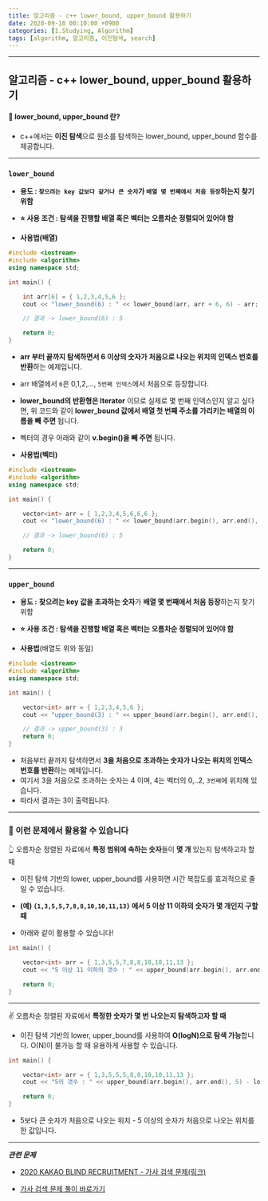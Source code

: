 ```yaml
---
title: 알고리즘 - c++ lower_bound, upper_bound 활용하기
date: 2020-09-18 00:10:00 +0900
categories: [1.Studying, Algorithm]
tags: [algorithm, 알고리즘, 이진탐색, search]
---
```


---

## **알고리즘 - c++ lower_bound, upper_bound 활용하기**

#### **📌 lower_bound, upper_bound 란?**

- c++에서는 **이진 탐색**으로 원소를 탐색하는 lower_bound, upper_bound 함수를 제공합니다.

---

### `lower_bound`

- **용도 : `찾으려는 key 값보다 같거나 큰 숫자`가 `배열 몇 번째에서 처음 등장`하는지 찾기 위함**
- **⭐ 사용 조건 : 탐색을 진행할 배열 혹은 벡터는 오름차순 정렬되어 있어야 함**

- **사용법(배열)**

```c++
#include <iostream>
#include <algorithm>
using namespace std;

int main() {

	int arr[6] = { 1,2,3,4,5,6 };
	cout << "lower_bound(6) : " << lower_bound(arr, arr + 6, 6) - arr;

    // 결과 -> lower_bound(6) : 5

	return 0;
}
```

- **arr 부터 끝까지 탐색하면서 6 이상의 숫자가 처음으로 나오는 위치의 인덱스 번호를 반환**하는 예제입니다.
- arr 배열에서 `6`은 0,1,2,..., `5번째 인덱스`에서 처음으로 등장합니다.

- **lower_bound의 반환형은 Iterator** 이므로 실제로 몇 번째 인덱스인지 알고 싶다면, 위 코드와 같이 **lower_bound 값에서 배열 첫 번째 주소를 가리키는 배열의 이름을 빼 주면** 됩니다.
- 벡터의 경우 아래와 같이 **v.begin()을 빼 주면** 됩니다.

- **사용법(벡터)**

```c++
#include <iostream>
#include <algorithm>
using namespace std;

int main() {

	vector<int> arr = { 1,2,3,4,5,6,6,6 };
	cout << "lower_bound(6) : " << lower_bound(arr.begin(), arr.end(), 6) - arr.begin();

    // 결과 -> lower_bound(6) : 5

	return 0;
}
```

---

### `upper_bound`

- **용도 :** **찾으려는 key 값을 초과하는 숫자**가 **배열 몇 번째에서 처음 등장**하는지 찾기 위함
- **⭐ 사용 조건 : 탐색을 진행할 배열 혹은 벡터는 오름차순 정렬되어 있어야 함**

- **사용법**(배열도 위와 동일)

```c++
#include <iostream>
#include <algorithm>
using namespace std;

int main() {

	vector<int> arr = { 1,2,3,4,5,6 };
	cout << "upper_bound(3) : " << upper_bound(arr.begin(), arr.end(), 3) - arr.begin();

    // 결과 -> upper_bound(3) : 3
	return 0;
}
```

- 처음부터 끝까지 탐색하면서 **3을 처음으로 초과하는 숫자가 나오는 위치의 인덱스 번호를 반환**하는 예제입니다.
- 여기서 3을 처음으로 초과하는 숫자는 4 이며, 4는 벡터의 0,..2, `3번째`에 위치해 있습니다.
- 따라서 결과는 3이 출력됩니다.

---

### **🔑 이런 문제에서 활용할 수 있습니다**

👆 오름차순 정렬된 자료에서 **특정 범위에 속하는 숫자**들이 **몇 개** 있는지 탐색하고자 할 때

- 이진 탐색 기반의 lower, upper_bound를 사용하면 시간 복잡도를 효과적으로 줄일 수 있습니다.

- **(예) `{1,3,5,5,7,8,8,10,10,11,13}` 에서 5 이상 11 이하의 숫자가 몇 개인지 구할 때**
- 아래와 같이 활용할 수 있습니다!

```c++
int main() {

	vector<int> arr = { 1,3,5,5,7,8,8,10,10,11,13 };
	cout << "5 이상 11 이하의 갯수 : " << upper_bound(arr.begin(), arr.end(), 11) - lower_bound(arr.begin(), arr.end(), 5);

	return 0;
}
```

---

✌ 오름차순 정렬된 자료에서 **특정한 숫자가 몇 번 나오는지 탐색하고자 할 때**

- 이진 탐색 기반의 lower, upper_bound를 사용하여 **O(logN)으로 탐색 가능**합니다. O(N)이 불가능 할 때 유용하게 사용할 수 있습니다.

```c++
int main() {

	vector<int> arr = { 1,3,5,5,5,8,8,10,10,11,13 };
	cout << "5의 갯수 : " << upper_bound(arr.begin(), arr.end(), 5) - lower_bound(arr.begin(), arr.end(), 5);

	return 0;
}
```

- 5보다 큰 숫자가 처음으로 나오는 위치 - 5 이상의 숫자가 처음으로 나오는 위치를 한 값입니다.

---

**_관련 문제_**

- [2020 KAKAO BLIND RECRUITMENT - 가사 검색 문제(링크)](https://programmers.co.kr/learn/courses/30/lessons/60060)

- [가사 검색 문제 풀이 바로가기](https://chanhuiseok.github.io/posts/baek-24/)
